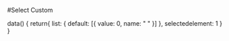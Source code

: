 #Select Custom


<SelectCustom
  id="orderSelect"
  :options="list"
  v-model="selectedelement"
  class="w-16"
  stylewrap="flex-col-center w-full text-sm pl-1 truncate rounded text-left"
  styleoption="flex-col-center p-1 text-sm text-red text-left hover:text-white hover:bg-red"
  styleoptionwrap="bg-white border-red border border-t-0 rounded-b h-auto"
  styleicon="border-red flex-col-center"
/>

data() {
return{
 list: { default: [{ value: 0, name: " " }] },
 selectedelement: 1
}
}